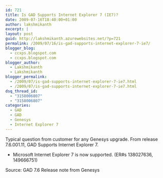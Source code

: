 ```yaml
---
id: 721
title: Is GAD Supports Internet Explorer 7 (IE7)?
date: 2009-07-16T18:40:00+01:00
author: lakshmikanth
excerpt: |
layout: post
guid: http://lakshmikanth.azurewebsites.net/?p=721
permalink: /2009/07/16/is-gad-supports-internet-explorer-7-ie7/
blogger_blog:
  - ccxps.blogspot.com
  - ccxps.blogspot.com
blogger_author:
  - Lakshmikanth
  - Lakshmikanth
blogger_permalink:
  - /2009/07/is-gad-supports-internet-explorer-7-ie7.html
  - /2009/07/is-gad-supports-internet-explorer-7-ie7.html
dsq_thread_id:
  - "3158006807"
  - "3158006807"
categories:
  - GAD
  - GAD
  - Genesys
  - Internet Explorer 7
---
```

Typical question from customer for any Genesys upgrade. From release <a name="7.6.001.11">7.6.001.11</a>, GAD Supports Internet Explorer 7.

  * Microsoft Internet Explorer 7 is now supported. (ER#s 138027636, 149666751)

Source: GAD 7.6 Release note from Genesys